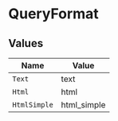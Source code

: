 # QueryFormat


## Values

| Name         | Value        |
| ------------ | ------------ |
| `Text`       | text         |
| `Html`       | html         |
| `HtmlSimple` | html_simple  |